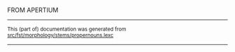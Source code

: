 
FROM APERTIUM

* * *

<small>This (part of) documentation was generated from [src/fst/morphology/stems/propernouns.lexc](https://github.com/giellalt/lang-deu/blob/main/src/fst/morphology/stems/propernouns.lexc)</small>

---

